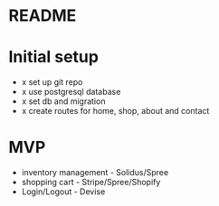 # README

# Initial setup
- x set up git repo
- x use postgresql database
- x set db and migration
- x create routes for home, shop, about and contact

# MVP
- inventory management - Solidus/Spree
- shopping cart - Stripe/Spree/Shopify
- Login/Logout - Devise
